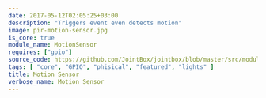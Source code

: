 ```yaml
---
date: 2017-05-12T02:05:25+03:00
description: "Triggers event even detects motion"
image: pir-motion-sensor.jpg
is_core: true
module_name: MotionSensor
requires: ["gpio"]
source_code: https://github.com/JointBox/jointbox/blob/master/src/modules/motion_sensor/__init__.py
tags: [ "core", "GPIO", "phisical", "featured", "lights" ]
title: Motion Sensor
verbose_name: Motion Sensor
---
```


